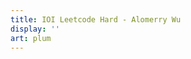```yaml
---
title: IOI Leetcode Hard - Alomerry Wu
display: ''
art: plum
---
```


<SubNav />

<IOINavBar />

<ListCategory only-date type="ioi/leetcode-hard" />
